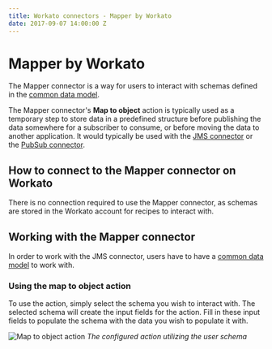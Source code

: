 ```yaml
---
title: Workato connectors - Mapper by Workato
date: 2017-09-07 14:00:00 Z
---
```


# Mapper by Workato
The Mapper connector is a way for users to interact with schemas defined in the [common data model](/features/common-data-model.md).

The Mapper connector's **Map to object** action is typically used as a temporary step to store data in a predefined structure before publishing the data somewhere for a subscriber to consume, or before moving the data to another application. It would typically be used with the [JMS connector](/connectors/jms.md) or the [PubSub connector](/connectors/pubsub.md).

## How to connect to the Mapper connector on Workato
There is no connection required to use the Mapper connector, as schemas are stored in the Workato account for recipes to interact with.

## Working with the Mapper connector
In order to work with the JMS connector, users have to have a [common data model](/features/common-data-model.md) to work with.

### Using the map to object action
To use the action, simply select the schema you wish to interact with. The selected schema will create the input fields for the action. Fill in these input fields to populate the schema with the data you wish to populate it with.

![Map to object action](~@img/connectors/mapper/map-to-object.png)
*The configured action utilizing the user schema*

